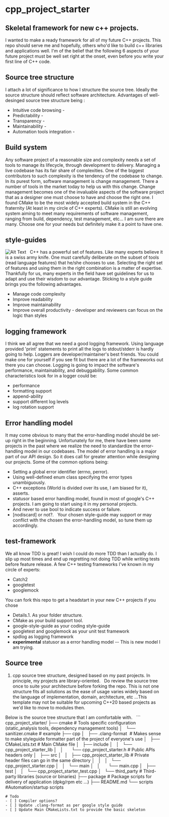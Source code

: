 # cpp_project_starter  


## Skeletal framework for new c++ projects.  
I wanted to make a ready framework for all of my future C++ projects. This repo should serve me and hopefully, others who'd like to build c++ libraries and applications well. I'm of the belief that the following 6 aspects of your future project must be well set right at the onset, even before you write your first line of C++ code. 

## Source tree structure
I attach a lot of significance to how I structure the source tree. Ideally the source structure should reflect software architecture. Advantages of well-desinged source tree structure being :  
* Intuitive code browsing -  
* Predictability -  
* Transparency -  
* Maintainability -    
* Automation tools integration -  

## Build system
Any software project of a reasonable size and complexity needs a set of tools to manage its lifecycle, through development to delivery. Managing a live codebase has its fair share of complexities. One of the biggest contributors to such complexity is the tendency of the codebase to change. In its purest form, software management is change management. There a number of tools in the market today to help us with this change. Change management becomes one of the invaluable aspects of the software project that as a designer one must choose to have and choose the right one. I found CMake to be the most widely accepted build system in the C++ fraternity (At least in my circle of C++ experts). CMake is still an evolving system aiming to meet many requirements of software management, ranging from build, dependency, test management, etc... I am sure there are many. Choose one for your needs but definitely make it a point to have one.

## style-guides
![Alt Text](https://media.giphy.com/media/10KIsXhwdoerHW/giphy.gif)  
C++ has a powerful set of features. Like many experts believe it is a swiss army knife. One must carefully deliberate on the subset of tools (read language features) that he/she chooses to use. Selecting the right set of features and using them in the right combination is a matter of expertise. Thankfully for us, many experts in the field have set guidelines for us to adapt and use their wisdom to our advantage. Sticking to a style guide brings you the following advantages.  
* Manage code complexity  
* Improve readability  
* Improve maintainability  
* Improve overall productivity - developer and reviewers can focus on the logic than styles  

## logging framework
I think we all agree that we need a good logging framework. Using language provided 'print' statements to print all the logs to stdout/stderr is hardly going to help. Loggers are developer/maintainer's best friends. You could make one for yourself if you see fit but there are a lot of the frameworks out there you can choose. Logging is going to impact the software's performance, maintainability, and debuggability. Some common characteristics look for in a logger could be:
* performance  
* formatting support  
* append-ability   
* support different log levels    
* log rotation support  

## Error handling model
It may come obvious to many that the error-handling model should be set-up right in the beginning. Unfortunately for me, there have been some projects in the past where we realize the need to standardize the error-handling model in our codebases. The model of error handling is a major part of our API design. So it does call for greater attention while designing our projects. Some of the common options being:    
* Setting a global error identifier (errno, perror).  
* Using well-defined enum class specifying the error types unambiguously.  
* C++ exceptions (World is divided over its use, I am biased for it), asserts.  
* statusor based error handling model, found in most of google's C++ projects. I am going to start using it in my personal projects.  
* And never to use bool to indicate success or failure.  
* [nodiscard] or not?.  
Your chosen style-guide may support or may conflict with the chosen the error-handling model, so tune them up accordingly.   

## test-framework
We all know TDD is great! I wish I could do more TDD than I actually do. I slip up most times and end up regretting not doing TDD while writing tests before feature release. A few C++ testing frameworks I've known in my circle of experts:
* Catch2  
* googletest  
* googlemock

You can fork this repo to get a headstart in your new C++ projects if you chose  
* Details.1. As your folder structure.
* CMake as your build support tool.  
* google-style-guide as your coding style-guide  
* googletest and googlemock as your unit test framework  
* spdlog as logging framework  
* **experimental** statusor as a error handling model -- This is new model I am trying.  
  
## Source tree
1. cpp source tree structure, designed based on my past projects. In principle, my projects are library-oriented.  
Do review the source tree once to suite your architecture before forking the repo. This is not one structure fits all solutions as the ease of usage varies widely based on the language of implementation, domain, architecture, etc ...This template may not be suitable for upcoming C++20 based projects as we'd like to move to modules then.

Below is the source tree structure that I am comfortable with.
  ```
cpp_project_starter/
├── cmake # Tools specific configuration (static_analysis tools, dependency management tools)
│   └── sanitizer.cmake # example
├── cpp
│   ├── .clang-format  # Makes sense to make styleguide formatter part of the project of everyone's use
│   ├── CMakeLists.txt # Main CMake file
│   ├── include
│   │   └── cpp_project_starter_lib
│   │       └── cpp_project_starter.h # Public APIs headers only
│   ├── src
│   │   ├── cpp_project_starter_lib # Private header files can go in the same directory
│   │   │   └── cpp_project_starter.cpp
│   │   └── main
│   │       └── main.cpp
│   ├── test
│   │   └── cpp_project_starter_test.cpp
│   └── third_party # Third-party libraries (source or binaries)
├── package # Package scripts for delivery of application (dpkg/rpm etc ...)
├── README.md 
└── scripts #Automation/startup scripts

```
# Todo
- [ ] Compiler options?
- [ ] Update .clang-format as per google style guide
- [ ] Update Main CMakeLists.txt to provide the basic skeleton
